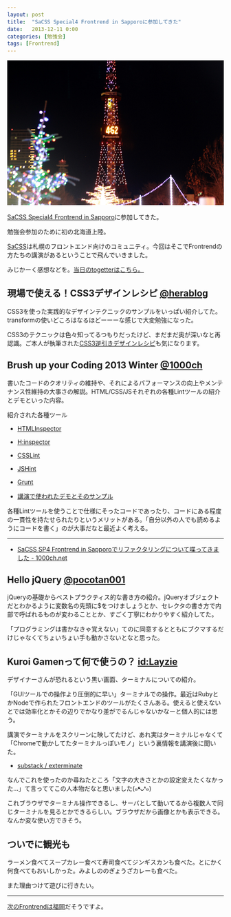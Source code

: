 ```yaml
---
layout: post
title:  "SaCSS Special4 Frontrend in Sapporoに参加してきた"
date:   2013-12-11 0:00
categories: [勉強会]
tags: [Frontrend]
---
```


![/img/photo/2013-12-11.jpg](/img/photo/2013-12-11.jpg)

[SaCSS Special4 Frontrend in Sapporo](http://sacss.net/special04/)に参加してきた。


勉強会参加のために初の北海道上陸。

<!-- more -->

[SaCSS](http://sacss.net/)は札幌のフロントエンド向けのコミュニティ。今回はそこでFrontrendの方たちの講演があるということで飛んでいきました。

みじかーく感想などを。[当日のtogetterはこちら。](http://togetter.com/li/601244)

## 現場で使える！CSS3デザインレシピ [@herablog](https://twitter.com/herablog)

CSS3を使った実践的なデザインテクニックのサンプルをいっぱい紹介してた。transformの使いどころはなるほどーーーな感じで大変勉強になった。

CSS3のテクニックは色々知ってるつもりだったけど、まだまだ奥が深いなと再認識。ご本人が執筆された[CSS3逆引きデザインレシピ](http://books.shoeisha.co.jp/book/b109516.html)も気になります。


## Brush up your Coding 2013 Winter [@1000ch](https://twitter.com/1000ch)

書いたコードのクオリティの維持や、それによるパフォーマンスの向上やメンテナンス性維持の大事さの解説。HTML/CSS/JSそれぞれの各種Lintツールの紹介とデモといった内容。

紹介された各種ツール

* [HTMLInspector](https://github.com/philipwalton/html-inspector)
* [H:inspector](https://chrome.google.com/webstore/detail/hinspector/poeiekompeckjdiigdamalgoahpldgbp)
* [CSSLint](https://github.com/stubbornella/csslint)
* [JSHint](http://jshint.com/)
* [Grunt](http://gruntjs.com)

* [講演で使われたデモとそのサンプル](https://github.com/1000ch/brushup-sample)

各種Lintツールを使うことで仕様にそったコードであったり、コードにある程度の一貫性を持たせられたりというメリットがある。「自分以外の人でも読めるようにコードを書く」のが大事だなと最近よく考える。

---

* [SaCSS SP4 Frontrend in Sapporoでリファクタリングについて喋ってきました - 1000ch.net](http://1000ch.net/2013/12/10/SaCSSFollowUp/)

## Hello jQuery [@pocotan001](https://twitter.com/pocotan001)


jQueryの基礎からベストプラクティス的な書き方の紹介。jQueryオブジェクトだとわかるように変数名の先頭に$をつけましょうとか、セレクタの書き方で内部で呼ばれるものが変わることとか、すごく丁寧にわかりやすく紹介してた。

「プログラミングは書かなきゃ覚えない」てのに同意するとともにブクマするだけじゃなくてちょいちょい手も動かさないとなと思った。


## Kuroi Gamenって何で使うの？ [id:Layzie](http://layzie.hatenablog.com/about)

デザイナーさんが恐れるという黒い画面、ターミナルについての紹介。

「GUIツールでの操作より圧倒的に早い」ターミナルでの操作。最近はRubyとかNodeで作られたフロントエンドのツールがたくさんある。使えると使えないとでは効率化とかその辺りでかなり差がでるんじゃないかなーと個人的には思う。

講演でターミナルをスクリーンに映してたけど、あれ実はターミナルじゃなくて「Chromeで動かしてたターミナルっぽいモノ」という裏情報を講演後に聞いた。

* [substack / exterminate](https://github.com/substack/exterminate)

なんでこれを使ったのか尋ねたところ「文字の大きさとかの設定変えたくなかった…」て言っててこの人本物だなと思いました(๑❛ᴗ❛๑)

これブラウザでターミナル操作できるし、サーバとして動いてるから複数人で同じターミナルを見るとかできるらしい。ブラウザだから画像とかも表示できる。なんか変な使い方できそう。


## ついでに観光も

ラーメン食べてスープカレー食べて寿司食べてジンギスカンも食べた。とにかく何食べてもおいしかった。みよしののぎょうざカレーも食べた。

また理由つけて遊びに行きたい。

---

[次のFrontrendは福岡](http://frontendfrogs.org/frontrend/)だそうですよ。
